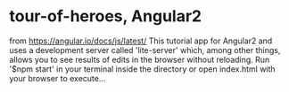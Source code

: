 # tour-of-heroes, Angular2
from https://angular.io/docs/js/latest/
This tutorial app for Angular2 and uses a development server called 'lite-server' which, among other things, allows you to see results of edits in the browser without reloading.  Run '$npm start' in your terminal inside the directory or open index.html with your browser to execute...
